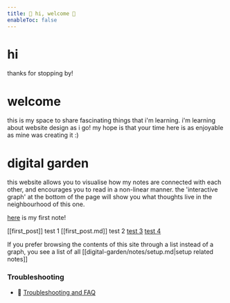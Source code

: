 ```yaml
---
title: 📡 hi, welcome 📡 
enableToc: false
---
```


# hi
thanks for stopping by!


# welcome
this is my space to share fascinating things that i'm learning. i'm learning about website design as i go! my hope is that your time here is as enjoyable as mine was creating it :)


# digital garden
this website allows you to visualise how my notes are connected with each other, and encourages you to read in a non-linear manner. the 'interactive graph' at the bottom of the page will show you what thoughts live in the neighbourhood of this one.

[here](/digital-garden/notes/first_post.md) is my first note!

[[first_post]] test 1
[[first_post.md]] test 2
[test 3](notes/first_post.md)
[test 4](https://harleygray.github.io/digital-garden/notes/first_post/)

If you prefer browsing the contents of this site through a list instead of a graph, you see a list of all [[digital-garden/notes/setup.md|setup related notes]]

### Troubleshooting
- 🚧 [Troubleshooting and FAQ](notes/troubleshooting.md)

